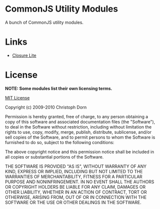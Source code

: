 
CommonJS Utility Modules
========================

A bunch of CommonJS utility modules.
 

Links
=====

 * [Closure Lite](http://www.programmingclosure.com/closure-lite/)



License
=======

**NOTE: Some modules list their own licensing terms.**

[MIT License](http://www.opensource.org/licenses/mit-license.php)

Copyright (c) 2009-2010 Christoph Dorn

Permission is hereby granted, free of charge, to any person obtaining a copy
of this software and associated documentation files (the "Software"), to deal
in the Software without restriction, including without limitation the rights
to use, copy, modify, merge, publish, distribute, sublicense, and/or sell
copies of the Software, and to permit persons to whom the Software is
furnished to do so, subject to the following conditions:

The above copyright notice and this permission notice shall be included in
all copies or substantial portions of the Software.

THE SOFTWARE IS PROVIDED "AS IS", WITHOUT WARRANTY OF ANY KIND, EXPRESS OR
IMPLIED, INCLUDING BUT NOT LIMITED TO THE WARRANTIES OF MERCHANTABILITY,
FITNESS FOR A PARTICULAR PURPOSE AND NONINFRINGEMENT. IN NO EVENT SHALL THE
AUTHORS OR COPYRIGHT HOLDERS BE LIABLE FOR ANY CLAIM, DAMAGES OR OTHER
LIABILITY, WHETHER IN AN ACTION OF CONTRACT, TORT OR OTHERWISE, ARISING FROM,
OUT OF OR IN CONNECTION WITH THE SOFTWARE OR THE USE OR OTHER DEALINGS IN
THE SOFTWARE.
